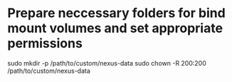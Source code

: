 # Prepare neccessary folders for bind mount volumes and set appropriate permissions
sudo mkdir -p /path/to/custom/nexus-data
sudo chown -R 200:200 /path/to/custom/nexus-data
